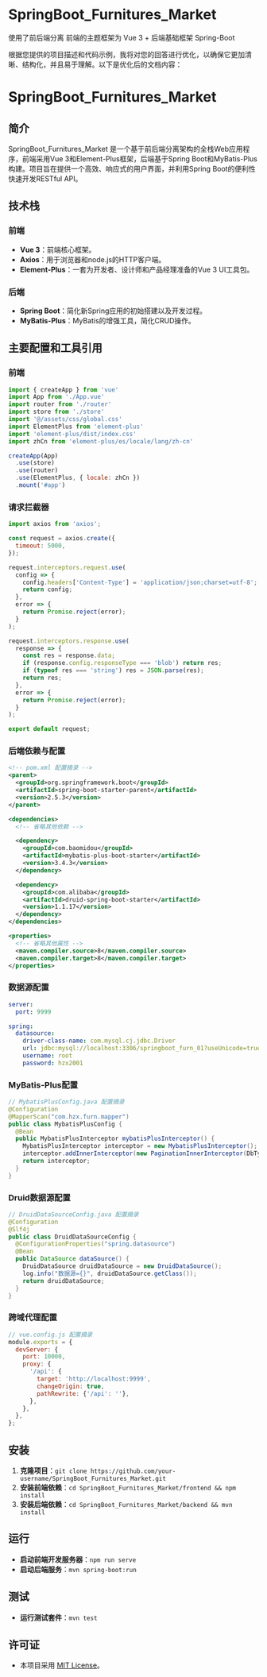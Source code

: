 # SpringBoot_Furnitures_Market
使用了前后端分离 前端的主题框架为 Vue 3 + 后端基础框架 Spring-Boot

根据您提供的项目描述和代码示例，我将对您的回答进行优化，以确保它更加清晰、结构化，并且易于理解。以下是优化后的文档内容：


# SpringBoot_Furnitures_Market

## 简介
SpringBoot_Furnitures_Market 是一个基于前后端分离架构的全栈Web应用程序，前端采用Vue 3和Element-Plus框架，后端基于Spring Boot和MyBatis-Plus构建。项目旨在提供一个高效、响应式的用户界面，并利用Spring Boot的便利性快速开发RESTful API。

## 技术栈
### 前端
- **Vue 3**：前端核心框架。
- **Axios**：用于浏览器和node.js的HTTP客户端。
- **Element-Plus**：一套为开发者、设计师和产品经理准备的Vue 3 UI工具包。

### 后端
- **Spring Boot**：简化新Spring应用的初始搭建以及开发过程。
- **MyBatis-Plus**：MyBatis的增强工具，简化CRUD操作。

## 主要配置和工具引用
### 前端

```javascript
import { createApp } from 'vue'
import App from './App.vue'
import router from './router'
import store from './store'
import '@/assets/css/global.css'
import ElementPlus from 'element-plus'
import 'element-plus/dist/index.css'
import zhCn from 'element-plus/es/locale/lang/zh-cn'

createApp(App)
  .use(store)
  .use(router)
  .use(ElementPlus, { locale: zhCn })
  .mount('#app')
```

### 请求拦截器
```javascript
import axios from 'axios';

const request = axios.create({
  timeout: 5000,
});

request.interceptors.request.use(
  config => {
    config.headers['Content-Type'] = 'application/json;charset=utf-8';
    return config;
  },
  error => {
    return Promise.reject(error);
  }
);

request.interceptors.response.use(
  response => {
    const res = response.data;
    if (response.config.responseType === 'blob') return res;
    if (typeof res === 'string') res = JSON.parse(res);
    return res;
  },
  error => {
    return Promise.reject(error);
  }
);

export default request;
```

### 后端依赖与配置
```xml
<!-- pom.xml 配置摘录 -->
<parent>
  <groupId>org.springframework.boot</groupId>
  <artifactId>spring-boot-starter-parent</artifactId>
  <version>2.5.3</version>
</parent>

<dependencies>
  <!-- 省略其他依赖 -->

  <dependency>
    <groupId>com.baomidou</groupId>
    <artifactId>mybatis-plus-boot-starter</artifactId>
    <version>3.4.3</version>
  </dependency>

  <dependency>
    <groupId>com.alibaba</groupId>
    <artifactId>druid-spring-boot-starter</artifactId>
    <version>1.1.17</version>
  </dependency>
</dependencies>

<properties>
  <!-- 省略其他属性 -->
  <maven.compiler.source>8</maven.compiler.source>
  <maven.compiler.target>8</maven.compiler.target>
</properties>
```

### 数据源配置
```yaml
server:
  port: 9999

spring:
  datasource:
    driver-class-name: com.mysql.cj.jdbc.Driver
    url: jdbc:mysql://localhost:3306/springboot_furn_01?useUnicode=true&characterEncoding=utf-8&useSSL=true
    username: root
    password: hzx2001
```

### MyBatis-Plus配置
```java
// MybatisPlusConfig.java 配置摘录
@Configuration
@MapperScan("com.hzx.furn.mapper")
public class MybatisPlusConfig {
  @Bean
  public MybatisPlusInterceptor mybatisPlusInterceptor() {
    MybatisPlusInterceptor interceptor = new MybatisPlusInterceptor();
    interceptor.addInnerInterceptor(new PaginationInnerInterceptor(DbType.MYSQL));
    return interceptor;
  }
}
```

### Druid数据源配置
```java
// DruidDataSourceConfig.java 配置摘录
@Configuration
@Slf4j
public class DruidDataSourceConfig {
  @ConfigurationProperties("spring.datasource")
  @Bean
  public DataSource dataSource() {
    DruidDataSource druidDataSource = new DruidDataSource();
    log.info("数据源={}", druidDataSource.getClass());
    return druidDataSource;
  }
}
```

### 跨域代理配置
```javascript
// vue.config.js 配置摘录
module.exports = {
  devServer: {
    port: 10000,
    proxy: {
      '/api': {
        target: 'http://localhost:9999',
        changeOrigin: true,
        pathRewrite: {'/api': ''},
      },
    },
  },
};
```

## 安装
1. **克隆项目**：`git clone https://github.com/your-username/SpringBoot_Furnitures_Market.git`
2. **安装前端依赖**：`cd SpringBoot_Furnitures_Market/frontend && npm install`
3. **安装后端依赖**：`cd SpringBoot_Furnitures_Market/backend && mvn install`

## 运行
- **启动前端开发服务器**：`npm run serve`
- **启动后端服务**：`mvn spring-boot:run`

## 测试
- **运行测试套件**：`mvn test`

## 许可证
- 本项目采用 [MIT License](https://opensource.org/licenses/MIT)。
